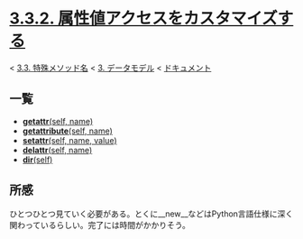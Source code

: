 # [3.3.2. 属性値アクセスをカスタマイズする](https://docs.python.jp/3/reference/datamodel.html#customizing-attribute-access)

< [3.3. 特殊メソッド名](https://docs.python.jp/3/reference/datamodel.html#special-method-names) < [3. データモデル](https://docs.python.jp/3/reference/datamodel.html#data-model) < [ドキュメント](https://docs.python.jp/3/index.html)

## 一覧

* [__getattr__(self, name)](https://github.com/pylangstudy/201707/blob/master/14/00/00/ReadMe.md)
* [__getattribute__(self, name)](https://github.com/pylangstudy/201707/blob/master/14/00/01/ReadMe.md)
* [__setattr__(self, name, value)](https://github.com/pylangstudy/201707/blob/master/14/00/02/ReadMe.md)
* [__delattr__(self, name)](https://github.com/pylangstudy/201707/blob/master/14/00/03/ReadMe.md)
* [__dir__(self)](https://github.com/pylangstudy/201707/blob/master/14/00/04/ReadMe.md)

## 所感

ひとつひとつ見ていく必要がある。とくに__new__などはPython言語仕様に深く関わっているらしい。完了には時間がかかりそう。
